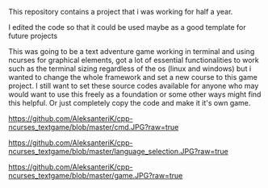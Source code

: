 This repository contains a project that i was working for half a year.

I edited the code so that it could be used maybe as a good template for future projects

This was going to be a text adventure game working in terminal and using ncurses for graphical elements, got a lot of essential functionalities to work such as the terminal sizing regardless of the os (linux and windows) but i wanted to change the whole framework and set a new course to this game project. I still want to set these source codes available for anyone who may would want to use this freely as a foundation or some other ways might find this helpful. Or just completely copy the code and make it it's own game.

https://github.com/AleksanteriK/cpp-ncurses_textgame/blob/master/cmd.JPG?raw=true

https://github.com/AleksanteriK/cpp-ncurses_textgame/blob/master/language_selection.JPG?raw=true

https://github.com/AleksanteriK/cpp-ncurses_textgame/blob/master/game.JPG?raw=true
